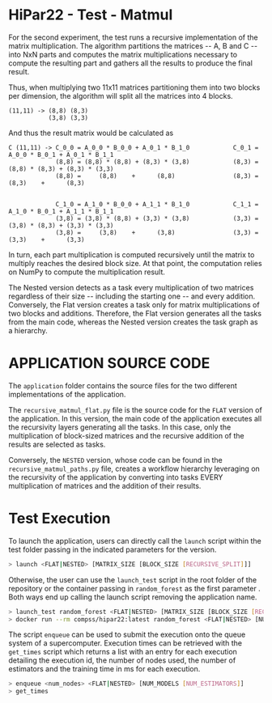 # HiPar22 - Test - Matmul


For the second experiment, the test runs a recursive implementation of the matrix multiplication. The algorithm partitions the matrices -- A, B and C -- into NxN parts and computes the matrix multiplications necessary to compute the resulting part and gathers all the results to produce the final result. 

Thus, when multiplying two 11x11 matrices partitioning them into two blocks per dimension, the algorithm will split all the matrices into 4 blocks.
```
(11,11) -> (8,8) (8,3)
           (3,8) (3,3)
```
And thus the result matrix would be calculated as
```
C (11,11) -> C_0_0 = A_0_0 * B_0_0 + A_0_1 * B_1_0            C_0_1 = A_0_0 * B_0_1 + A_0_1 * B_1_1
             (8,8) = (8,8) * (8,8) + (8,3) * (3,8)            (8,3) = (8,8) * (8,3) + (8,3) * (3,3)
             (8,8) =     (8,8)    +      (8,8)                (8,3) =     (8,3)    +      (8,3)


             C_1_0 = A_1_0 * B_0_0 + A_1_1 * B_1_0            C_1_1 = A_1_0 * B_0_1 + A_1_1 * B_1_1
             (3,8) = (3,8) * (8,8) + (3,3) * (3,8)            (3,3) = (3,8) * (8,3) + (3,3) * (3,3)
             (3,8) =     (3,8)    +      (3,8)                (3,3) =     (3,3)    +      (3,3)
```

In turn, each part multiplication is computed recursively until the matrix to multiply reaches the desired block size. At that point, the computation relies on NumPy to compute the multiplication result.

The Nested version detects as a task every multiplication of two matrices regardless of their size -- including the starting one -- and every addition. Conversely, the Flat version creates a task only for matrix multiplications of two blocks and additions. Therefore, the Flat version generates all the tasks from the main code, whereas the Nested version creates the task graph as a hierarchy.

# APPLICATION SOURCE CODE
The `application` folder contains the source files for the two different implementations of the application.

The `recursive_matmul_flat.py` file is the source code for the `FLAT` version of the application. In this version, the main code of the application executes all the recursivity layers generating all the tasks. In this case, only the multiplication of block-sized matrices and the recursive addition of the results are selected as tasks.

Conversely, the `NESTED` version, whose code can be found in the `recursive_matmul_paths.py` file, creates a workflow hierarchy leveraging on the recursivity of the application by converting into tasks EVERY multiplication of matrices and the addition of their results.

# Test Execution
To launch the application, users can directly call the `launch` script within the test folder passing in the indicated parameters for the version.
```bash
> launch <FLAT|NESTED> [MATRIX_SIZE [BLOCK_SIZE [RECURSIVE_SPLIT]]]
```

Otherwise, the user can use the `launch_test` script in the root folder of the repository or the container passing in `random_forest` as the first parameter . Both ways end up calling the launch script removing the application name.
```bash
> launch_test random_forest <FLAT|NESTED> [MATRIX_SIZE [BLOCK_SIZE [RECURSIVE_SPLIT]]]
> docker run --rm compss/hipar22:latest random_forest <FLAT|NESTED> [NUM_MODELS [NUM_ESTIMATORS [BATCH_SIZE]]]
```

The script `enqueue` can be used to submit the execution onto the queue system of a supercomputer. Execution times can be retrieved with the `get_times` script which returns a list with an entry for each execution detailing the execution id, the number of nodes used, the number of estimators and the training time in ms for each execution.
```bash
> enqueue <num_nodes> <FLAT|NESTED> [NUM_MODELS [NUM_ESTIMATORS]]
> get_times
```